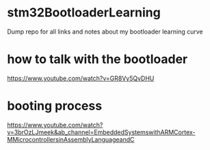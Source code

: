 # stm32BootloaderLearning
Dump repo for all links and notes about my bootloader learning curve

# how to talk with the bootloader     
https://www.youtube.com/watch?v=GR8Vy5QvDHU  

# booting process  
https://www.youtube.com/watch?v=3brOzLJmeek&ab_channel=EmbeddedSystemswithARMCortex-MMicrocontrollersinAssemblyLanguageandC
  
